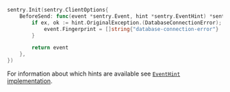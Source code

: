 ```go
sentry.Init(sentry.ClientOptions{
	BeforeSend: func(event *sentry.Event, hint *sentry.EventHint) *sentry.Event {
		if ex, ok := hint.OriginalException.(DatabaseConnectionError); ok {
			event.Fingerprint = []string{"database-connection-error"}
		}

		return event
	},
})
```

For information about which hints are available see [`EventHint` implementation](https://github.com/getsentry/sentry-go/blob/master/interfaces.go).
